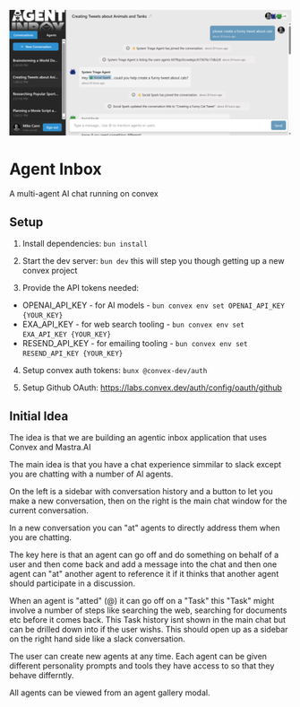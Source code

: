 ![agent inbox screenshot](./media/screenshot.png)

# Agent Inbox

A multi-agent AI chat running on convex

## Setup

1. Install dependencies: `bun install`

2. Start the dev server: `bun dev` this will step you though getting up a new convex project

3. Provide the API tokens needed: 
+ OPENAI_API_KEY - for AI models - `bun convex env set OPENAI_API_KEY {YOUR_KEY}`
+ EXA_API_KEY - for web search tooling - `bun convex env set EXA_API_KEY {YOUR_KEY}`
+ RESEND_API_KEY - for emailing tooling - `bun convex env set RESEND_API_KEY {YOUR_KEY}`

4. Setup convex auth tokens: `bunx @convex-dev/auth`

5. Setup Github OAuth: https://labs.convex.dev/auth/config/oauth/github

## Initial Idea

The idea is that we are building an agentic inbox application that uses Convex and Mastra.AI

The main idea is that you have a chat experience simmilar to slack except you are chatting with a number of AI agents. 

On the left is a sidebar with conversation history and a button to let you make a new conversation, then on the right is the main chat window for the current conversation.

In a new conversation you can "at" agents to directly address them when you are chatting. 

The key here is that an agent can go off and do something on behalf of a user and then come back and add a message into the chat and then one agent can "at" another agent to reference it if it thinks that another agent should participate in a discussion.

When an agent is "atted" (@) it can go off on a "Task" this "Task" might involve a number of steps like searching the web, searching for documents etc before it comes back. This Task history isnt shown in the main chat but can be drilled down into if the user wishs. This should open up as a sidebar on the right hand side like a slack conversation.

The user can create new agents at any time. Each agent can be given different personality prompts and tools they have access to so that they behave differntly. 

All agents can be viewed from an agent gallery modal.